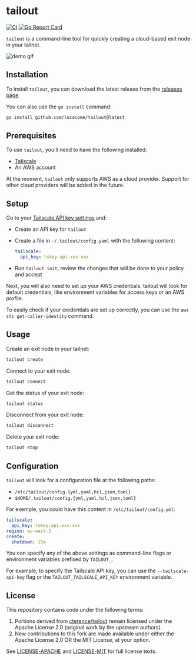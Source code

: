 # tailout

[![CI](https://github.com/lucacome/tailout/actions/workflows/ci.yaml/badge.svg)](https://github.com/lucacome/tailout/actions/workflows/ci.yaml)
[![Go Report Card](https://goreportcard.com/badge/github.com/lucacome/tailout)](https://goreportcard.com/report/github.com/lucacome/tailout)

`tailout` is a command-line tool for quickly creating a cloud-based exit node in your tailnet.

![demo gif](./docs/demo.gif)

## Installation

To install `tailout`, you can download the latest release from the [releases page](https://github.com/lucacome/tailout/releases).

You can also use the `go install` command:

```bash
go install github.com/lucacome/tailout@latest
```

## Prerequisites

To use `tailout`, you'll need to have the following installed:

- [Tailscale](https://tailscale.com/)
- An AWS account

At the moment, `tailout` only supports AWS as a cloud provider. Support for other cloud providers will be added in the future.

## Setup

Go to your [Tailscale API key settings](https://login.tailscale.com/admin/settings/keys) and:

- Create an API key for `tailout`
- Create a file in `~/.tailout/config.yaml` with the following content:

  ```yaml
  tailscale:
    api_key: tskey-api-xxx-xxx
  ```

- Run `tailout init`, review the changes that will be done to your policy and accept

Next, you will also need to set up your AWS credentials. tailout will look for default credentials,
like environment variables for access keys or an AWS profile.

To easily check if your credentials are set up correctly, you can use the `aws sts get-caller-identity` command.

## Usage

Create an exit node in your tailnet:

```bash
tailout create
```

Connect to your exit node:

```bash
tailout connect
```

Get the status of your exit node:

```bash
tailout status
```

Disconnect from your exit node:

```bash
tailout disconnect
```

Delete your exit node:

```bash
tailout stop
```

## Configuration

`tailout` will look for a configuration file at the following paths:

- `/etc/tailout/config.{yml,yaml,hcl,json,toml}`
- `$HOME/.tailout/config.{yml,yaml,hcl,json,toml}`

For exemple, you could have this content in `/etc/tailout/config.yml`:

```yaml
tailscale:
  api_key: tskey-api-xxx-xxx
region: eu-west-3
create:
  shutdown: 15m
```

You can specify any of the above settings as command-line flags or environment variables prefixed by `TAILOUT_`.

For example, to specify the Tailscale API key, you can use the `--tailscale-api-key` flag or
the `TAILOUT_TAILSCALE_API_KEY` environment variable.

## License

This repository contains code under the following terms:

1. Portions derived from [cterence/tailout](https://github.com/cterence/tailout)
remain licensed under the Apache License 2.0 (original work by the upstream authors).
2. New contributions to this fork are made available under either the Apache License 2.0 OR the MIT License, at your option.

See [LICENSE-APACHE](LICENSE-APACHE) and [LICENSE-MIT](LICENSE-MIT) for full license texts.
